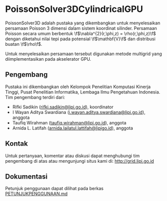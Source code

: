 # PoissonSolver3DCylindricalGPU

PoissonSolver3D adalah pustaka yang dikembangkan untuk menyelesaikan persamaan Poisson 3 dimensi dalam sistem koordinat silinder. Persamaan Poisson secara umum  berbentuk \f$\nabla^{2}(r,\phi,z) = \rho(r,\phi,z)\f$ dengan diketahui nilai tepi pada potensial \f$\mathbf{V}\f$ dan distribusi buatan \f$\rho\f$. 

Untuk menyelesaikan persamaan tersebut digunakan metode multigrid yang diimplementasikan pada akselerator GPU.

## Pengembang

Pustaka ini dikembangkan oleh Kelompok Penelitian Komputasi Kinerja Tinggi, Pusat Penelitian Informatika, Lembaga Ilmu Pengetahuan Indonesia. Tim pengembang terdiri dari:

- Rifki Sadikin (rifki.sadikin@lipi.go.id), koordinator
- I Wayan Aditya Swardiana  (i.wayan.aditya.swardiana@lipi.go.id), anggota
- Taufiq Wirahman (taufiq.wirahman@lipi.go.id), anggota
- Arnida L. Latifah (arnida.lailatul.lattifah@lipigo.id), anggota
## Kontak

Untuk pertanyaan, komentar atau diskusi dapat menghubungi tim pengembang di atas atau mengunjungi situs kami di:
http://grid.lipi.go.id

## Dokumentasi

Petunjuk penggunaan dapat dilihat pada berkas 
[PETUNJUKPENGGUNAAN.md](PETUNJUKPENGGUNAAN.md)

